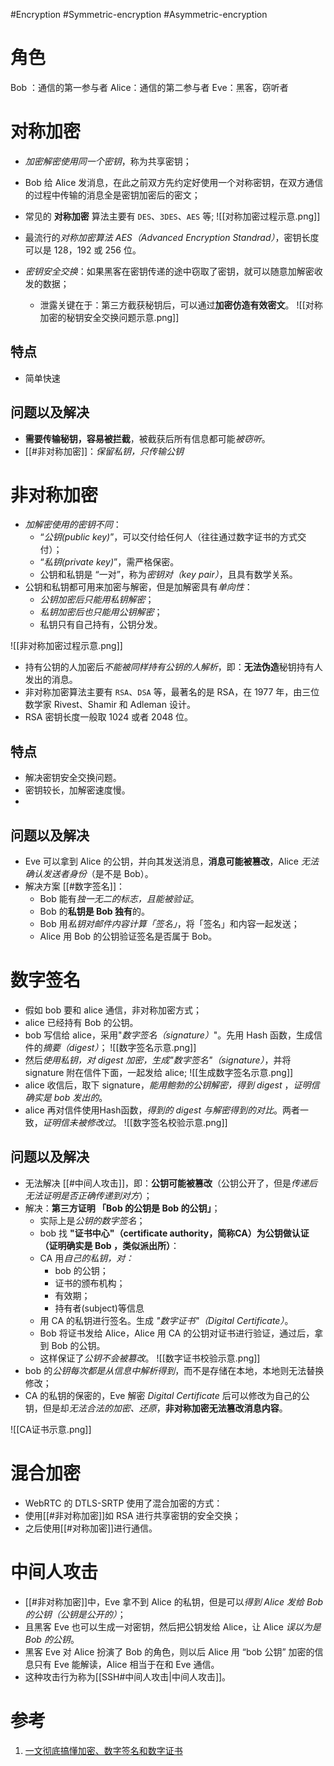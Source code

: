 #Encryption #Symmetric-encryption #Asymmetric-encryption

# 角色
Bob ：通信的第一参与者
Alice：通信的第二参与者
Eve：黑客，窃听者

# 对称加密
- *加密解密使用同一个密钥*，称为共享密钥；
- Bob 给 Alice 发消息，在此之前双方先约定好使用一个对称密钥，在双方通信的过程中传输的消息全是密钥加密后的密文；
- 常见的 **对称加密** 算法主要有 `DES`、`3DES`、`AES` 等;
![[对称加密过程示意.png]]

- 最流行的*对称加密算法 AES（Advanced Encryption Standrad）*，密钥长度可以是 128，192 或 256 位。
- *密钥安全交换*：如果黑客在密钥传递的途中窃取了密钥，就可以随意加解密收发的数据；
	- 泄露关键在于：第三方截获秘钥后，可以通过**加密仿造有效密文**。
![[对称加密的秘钥安全交换问题示意.png]]

## 特点
- 简单快速

## 问题以及解决
- **需要传输秘钥，容易被拦截**，被截获后所有信息都可能*被窃听*。
- [[#非对称加密]]：*保留私钥，只传输公钥*


# 非对称加密
- *加解密使用的密钥不同*：
	-  “*公钥(public key)*”，可以交付给任何人（往往通过数字证书的方式交付）；
	-  “*私钥(private key)*”，需严格保密。
	- 公钥和私钥是 “一对”，称为*密钥对（key pair）*，且具有数学关系。
- 公钥和私钥都可用来加密与解密，但是加解密具有*单向性*：
	- *公钥加密后只能用私钥解密*；
	- *私钥加密后也只能用公钥解密*；
	- 私钥只有自己持有，公钥分发。

![[非对称加密过程示意.png]]
- 持有公钥的人加密后*不能被同样持有公钥的人解析*，即：**无法伪造**秘钥持有人发出的消息。
- 非对称加密算法主要有 `RSA`、`DSA` 等，最著名的是 RSA，在 1977 年，由三位数学家 Rivest、Shamir 和 Adleman 设计。
- RSA 密钥长度一般取 1024 或者 2048 位。

## 特点
- 解决密钥安全交换问题。
- 密钥较长，加解密速度慢。
- 

## 问题以及解决
- Eve 可以拿到 Alice 的公钥，并向其发送消息，**消息可能被篡改**，Alice *无法确认发送者身份*（是不是 Bob）。
- 解决方案 [[#数字签名]]：
	- Bob 能有*独一无二的标志，且能被验证*。
	- Bob 的**私钥是 Bob 独有**的。
	- Bob 用*私钥对邮件内容计算「签名」*，将「签名」和内容一起发送；
	- Alice 用 Bob 的公钥验证签名是否属于 Bob。

# 数字签名
- 假如 bob 要和 alice 通信，非对称加密方式；
- alice 已经持有 Bob 的公钥。
- bob 写信给 alice，采用"*数字签名（signature）*"。先用 Hash 函数，生成信件的*摘要（digest）*；
![[数字签名示意.png]]
- 然后*使用私钥，对 digest 加密，生成"数字签名"（signature）*，并将 signature 附在信件下面，一起发给 alice;
![[生成数字签名示意.png]]
- alice 收信后，取下 signature，*能用鲍勃的公钥解密，得到 digest* ，*证明信确实是 bob 发出的*。
- alice 再对信件使用Hash函数，*得到的 digest 与解密得到的对比*。两者一致，*证明信未被修改过*。
![[数字签名校验示意.png]]



## 问题以及解决
- 无法解决 [[#中间人攻击]]，即：**公钥可能被篡改**（公钥公开了，但是*传递后无法证明是否正确传递到对方*）；
- 解决：**第三方证明 「Bob 的公钥是 Bob 的公钥」**；
	- 实际上是*公钥的数字签名*；
	-  bob 找 **"证书中心"（certificate authority，简称CA）为公钥做认证（证明确实是 Bob ，类似派出所）**：
	- CA 用*自己的私钥，对：*
		-  bob 的公钥；
		- 证书的颁布机构；
		- 有效期；
		- 持有者(subject)等信息
	- 用 CA 的私钥进行签名。生成 *"数字证书"（Digital Certificate）*。
	- Bob 将证书发给 Alice，Alice 用 CA 的公钥对证书进行验证，通过后，拿到 Bob 的公钥。
	- 这样保证了*公钥不会被篡改*。
![[数字证书校验示意.png]]
- bob 的*公钥每次都是从信息中解析得到*，而不是存储在本地，本地则无法替换修改；
- CA 的私钥的保密的，Eve 解密 *Digital Certificate* 后可以修改为自己的公钥，但是却*无法合法的加密、还原*，**非对称加密无法篡改消息内容**。

![[CA证书示意.png]]

# 混合加密
- WebRTC 的 DTLS-SRTP 使用了混合加密的方式：
- 使用[[#非对称加密]]如 RSA 进行共享密钥的安全交换；
- 之后使用[[#对称加密]]进行通信。

# 中间人攻击
- [[#非对称加密]]中，Eve 拿不到 Alice 的私钥，但是可以*得到 Alice 发给 Bob 的公钥（公钥是公开的）*；
- 且黑客 Eve 也可以生成一对密钥，然后把公钥发给 Alice，让 Alice *误以为是 Bob 的公钥*。
- 黑客 Eve 对 Alice 扮演了 Bob 的角色，则以后 Alice 用 “bob 公钥” 加密的信息只有 Eve 能解读，Alice 相当于在和 Eve 通信。
- 这种攻击行为称为[[SSH#中间人攻击|中间人攻击]]。

# 参考
1. [一文彻底搞懂加密、数字签名和数字证书](https://segmentfault.com/a/1190000024523772)